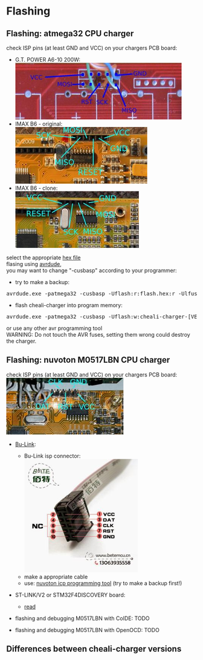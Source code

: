 
Flashing
========

Flashing: atmega32 CPU charger
-------------------------------

check ISP pins (at least GND and VCC) on your chargers PCB board:
- G.T. POWER A6-10 200W:  
  ![isp](connectors/isp_GTPowerA6-10.jpeg)
- IMAX B6 - original:  
  ![isp](connectors/isp_imaxB6.jpeg)
- IMAX B6 - clone:  
  ![isp](connectors/isp_imaxB6_clone.jpeg)

select the appropriate [hex file](flashing.md#differences)  
flasing using [avrdude](http://www.nongnu.org/avrdude/),  
you may want to change "-cusbasp" according to your programmer:
- try to make a backup:
<pre>
avrdude.exe -patmega32 -cusbasp -Uflash:r:flash.hex:r -Ulfuse:r:lfuse.hex:r -Uhfuse:r:hfuse.hex:r -Ueeprom:r:eeprom.hex:r
</pre>

- flash cheali-charger into program memory:
<pre>
avrdude.exe -patmega32 -cusbasp -Uflash:w:cheali-charger-[VERSION].hex:a
</pre>

or use any other avr programming tool  
WARNING: Do not touch the AVR fuses, setting them wrong could destroy the charger.


Flashing: nuvoton M0517LBN CPU charger
--------------------------------------

check ISP pins (at least GND and VCC) on your chargers PCB board:  
![isp](connectors/isp_imaxB6_M0517.jpeg)

- [Bu-Link](http://www.aliexpress.com/item/Free-Shipping-1SET-Bu-Link-Compatible-Nuvoton-Nu-Link-for-all-Cortex-M0-MINI51-M052-NUC120/1570055317.html):
  - Bu-Link isp connector:  
  ![isp_programmer](connectors/isp_bu-link.jpg)
  - make a appropriate cable
  - use: [nuvoton icp programming tool](http://download.nuvoton.com/NuvotonMOSS/DownloadService/Member/DocumentsInfo.aspx?tp_GUID=SW0520101208200310)
   (try to make a backup first!)

- ST-LINK/V2 or STM32F4DISCOVERY board:
  - [read](https://groups.google.com/d/msg/cheali-charger/2Rz-dtwZ5Is/zUGr3PzX9bcJ)

- flashing and debugging M0517LBN with CoIDE: TODO
- flashing and debugging M0517LBN with OpenOCD: TODO

Differences between cheali-charger versions
-------------------------------------------

